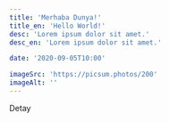 ```yaml
---
title: 'Merhaba Dunya!'
title_en: 'Hello World!'
desc: 'Lorem ipsum dolor sit amet.'
desc_en: 'Lorem ipsum dolor sit amet.'

date: '2020-09-05T10:00'

imageSrc: 'https://picsum.photos/200'
imageAlt: ''
---
```


Detay
